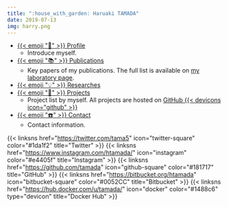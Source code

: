 ```yaml
---
title: ":house_with_garden: Haruaki TAMADA"
date: 2019-07-13
img: harry.png
---
```


* [{{< emoji ":bust_in_silhouette:" >}} Profile](profile)
    * Introduce myself.
* [{{< emoji ":books:" >}} Publications](publications)
    * Key papers of my publications.
	The full list is available on [my laboratory page](https://tamadalab.github.io/papers).
* [{{< emoji ":bulb:" >}} Researches](research)
* [{{< emoji ":rocket:"  >}} Projects](projects)
    * Project list by myself.  All projects are hosted on [GitHub {{< devicons icon="github" >}}](https://github.com/tamada) 
* [{{< emoji ":phone:" >}} Contact](contact)
    * Contact information.


{{< linksns href="https://twitter.com/tama5"          icon="twitter-square"   color="#1da1f2" title="Twitter" >}}
{{< linksns href="https://www.instagram.com/htamada/" icon="instagram"        color="#e4405f" title="Instagram" >}}
{{< linksns href="https://github.com/tamada"          icon="github-square"    color="#181717" title="GitHub" >}}
{{< linksns href="https://bitbucket.org/htamada"      icon="bitbucket-square" color="#0052CC" title="Bitbucket" >}}
{{< linksns href="https://hub.docker.com/u/tamada/"   icon="docker"           color="#1488c6" type="devicon" title="Docker Hub" >}}
